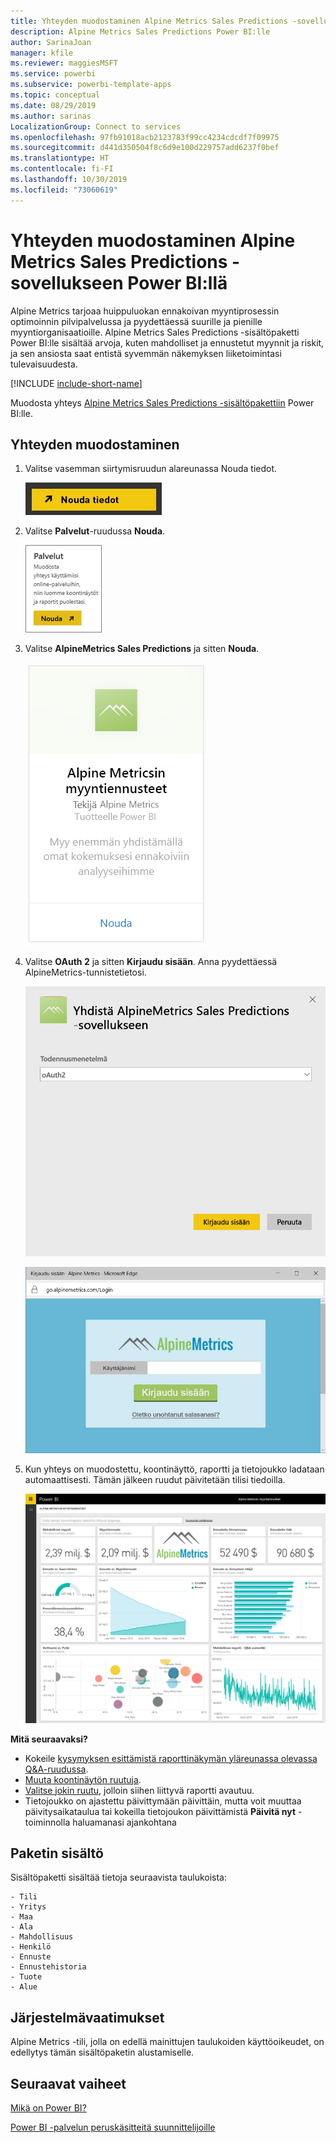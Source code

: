 ```yaml
---
title: Yhteyden muodostaminen Alpine Metrics Sales Predictions -sovellukseen Power BI:llä
description: Alpine Metrics Sales Predictions Power BI:lle
author: SarinaJoan
manager: kfile
ms.reviewer: maggiesMSFT
ms.service: powerbi
ms.subservice: powerbi-template-apps
ms.topic: conceptual
ms.date: 08/29/2019
ms.author: sarinas
LocalizationGroup: Connect to services
ms.openlocfilehash: 97fb91018acb2123783f99cc4234cdcdf7f09975
ms.sourcegitcommit: d441d350504f8c6d9e100d229757add6237f0bef
ms.translationtype: HT
ms.contentlocale: fi-FI
ms.lasthandoff: 10/30/2019
ms.locfileid: "73060619"
---
```

# <a name="connect-to-alpine-metrics-sales-predictions-with-power-bi"></a>Yhteyden muodostaminen Alpine Metrics Sales Predictions -sovellukseen Power BI:llä
Alpine Metrics tarjoaa huippuluokan ennakoivan myyntiprosessin optimoinnin pilvipalvelussa ja pyydettäessä suurille ja pienille myyntiorganisaatioille. Alpine Metrics Sales Predictions -sisältöpaketti Power BI:lle sisältää arvoja, kuten mahdolliset ja ennustetut myynnit ja riskit, ja sen ansiosta saat entistä syvemmän näkemyksen liiketoimintasi tulevaisuudesta. 

[!INCLUDE [include-short-name](./includes/service-deprecate-content-packs.md)]

Muodosta yhteys [Alpine Metrics Sales Predictions -sisältöpakettiin](https://app.powerbi.com/getdata/services/alpine-metrics) Power BI:lle.

## <a name="how-to-connect"></a>Yhteyden muodostaminen
1. Valitse vasemman siirtymisruudun alareunassa Nouda tiedot.  
   
    ![](media/service-connect-to-alpine-metrics/getdata.png)
2. Valitse **Palvelut**-ruudussa **Nouda**.  
   
    ![](media/service-connect-to-alpine-metrics/services.png)
3. Valitse **AlpineMetrics Sales Predictions** ja sitten **Nouda**.  
   
    ![](media/service-connect-to-alpine-metrics/alpine.png)
4. Valitse **OAuth 2** ja sitten **Kirjaudu sisään**. Anna pyydettäessä AlpineMetrics-tunnistetietosi.
   
    ![](media/service-connect-to-alpine-metrics/creds.png)
   
    ![](media/service-connect-to-alpine-metrics/creds2.png)
5. Kun yhteys on muodostettu, koontinäyttö, raportti ja tietojoukko ladataan automaattisesti. Tämän jälkeen ruudut päivitetään tilisi tiedoilla.
   
    ![](media/service-connect-to-alpine-metrics/dashboard.png)

**Mitä seuraavaksi?**

* Kokeile [kysymyksen esittämistä raporttinäkymän yläreunassa olevassa Q&A-ruudussa](consumer/end-user-q-and-a.md).
* [Muuta koontinäytön ruutuja](service-dashboard-edit-tile.md).
* [Valitse jokin ruutu](consumer/end-user-tiles.md), jolloin siihen liittyvä raportti avautuu.
* Tietojoukko on ajastettu päivittymään päivittäin, mutta voit muuttaa päivitysaikataulua tai kokeilla tietojoukon päivittämistä **Päivitä nyt** -toiminnolla haluamanasi ajankohtana

## <a name="whats-included"></a>Paketin sisältö
Sisältöpaketti sisältää tietoja seuraavista taulukoista:  

    - Tili    
    - Yritys    
    - Maa    
    - Ala    
    - Mahdollisuus  
    - Henkilö  
    - Ennuste    
    - Ennustehistoria    
    - Tuote  
    - Alue    

## <a name="system-requirements"></a>Järjestelmävaatimukset
Alpine Metrics -tili, jolla on edellä mainittujen taulukoiden käyttöoikeudet, on edellytys tämän sisältöpaketin alustamiselle.

## <a name="next-steps"></a>Seuraavat vaiheet
[Mikä on Power BI?](fundamentals/power-bi-overview.md)

[Power BI -palvelun peruskäsitteitä suunnittelijoille](service-basic-concepts.md)

